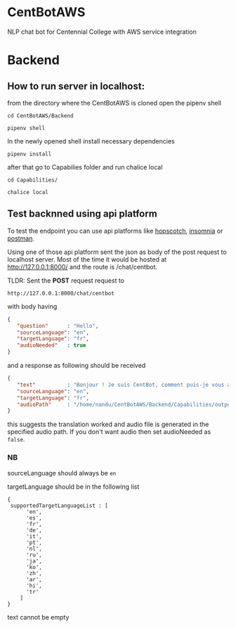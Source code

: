 # CentBotAWS
 NLP chat bot for Centennial College with AWS service integration

# Backend
##  How to run server in localhost:
 from the directory where the CentBotAWS is cloned open the pipenv shell
 ```console
 cd CentBotAWS/Backend
 ```
 ```console
 pipenv shell
 ```
 In the newly opened shell install necessary dependencies
 ```console
 pipenv install
 ```
 after that go to Capabilies folder and run chalice local
 ```console
 cd Capabilities/
 ```
 ```console
 chalice local
 ```

## Test backnned using api platform
 To test the endpoint you can use api platforms like [hopscotch](https://hoppscotch.io/), [insomnia](https://insomnia.rest/) or [postman](https://www.postman.com/).

 Using one of those api platform sent the json as body of the post request to localhost server. Most of the time it would be hosted at http://127.0.0.1:8000/ and the route is /chat/centbot.

 TLDR: Sent the **POST** request request to
 ```
 http://127.0.0.1:8000/chat/centbot
 ```

 with body having
 ```json
 {
    "question"      : "Hello",
    "sourceLanguage": "en",
    "targetLanguage": "fr",
    "audioNeeded"   : true
 }
 ```

 and a response as following should be received
 ```json
 {
    "text"          : "Bonjour ! Je suis CentBot, comment puis-je vous aider ?",
    "sourceLanguage": "en",
    "targetLanguage": "fr",
    "audioPath"     : "/home/nandu/CentBotAWS/Backend/Capabilities/output.mp3"
 }
 ```

 this suggests the translation worked and audio file is generated in the specified audio path. If you don't want audio then set audioNeeded as `false`.

 ### NB
  sourceLanguage should always be `en`
  
  targetLanguage should be in the following list
  
  ```
  {
   supportedTargetLanguageList : [
        'en',
        'es',
        'fr',
        'de',
        'it',
        'pt',
        'nl',
        'ru',
        'ja',
        'ko',
        'zh',
        'ar',
        'hi',
        'tr'
      ]
  }
  ```


  text cannot be empty

